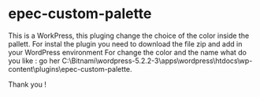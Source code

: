 # epec-custom-palette

This is a WorkPress,
this pluging change the choice of the color inside the pallett.
For instal the plugin you need to download the file zip and add in your WordPress environment
For change the color and the name what do you like : go her C:\Bitnami\wordpress-5.2.2-3\apps\wordpress\htdocs\wp-content\plugins\epec-custom-palette.

Thank you ! 
